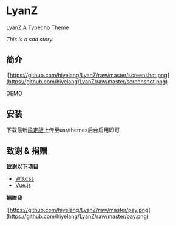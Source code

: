 # LyanZ
LyanZ,A Typecho Theme

*This is a sad story.*

## 简介

![https://github.com/hiyelang/LyanZ/raw/master/screenshot.png](https://github.com/hiyelang/LyanZ/raw/master/screenshot.png)



[DEMO](https://www.sstype.com/)

## 安装

下载最新[稳定版](https://github.com/hiyelang/LyanZ/releases)上传至usr/themes后台启用即可

## 致谢 & 捐赠

**致谢以下项目**

- [W3.css](https://www.w3schools.com/w3css/default.asp)
- [Vue.js](https://github.com/vuejs/vue)

**捐赠我**

![https://github.com/hiyelang/LyanZ/raw/master/pay.png](https://github.com/hiyelang/LyanZ/raw/master/pay.png)